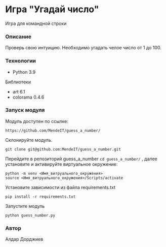 # Игра "Угадай число"
Игра для командной строки


### Описание
Проверь свою интуицию.
Необходимо угадать челое число от 1 до 100.

### Технологии
+ Python 3.9

Библиотеки
+ art 6.1
+ colorama 0.4.6

### Запуск модуля
Модуль доступен по ссылке:
```
https://github.com/MendeIT/guess_a_number/
```
Склонируйте модуль.
```
git clone git@github.com:MendeIT/guess_a_number.git
```

Перейдите в репозиторий guess_a_number ```cd guess_a_number/``` , далее установите и активируйте виртуальное окружение:
```
python -m venv <Имя_витруального_окружения>
source <Имя_витруального_окружения>/Scripts/activate
```
Установите зависимости из файла requirements.txt
```
pip install -r requirements.txt
```
Запустите модуль
```
python guess_number.py
```
### Автор
Алдар Дорджиев